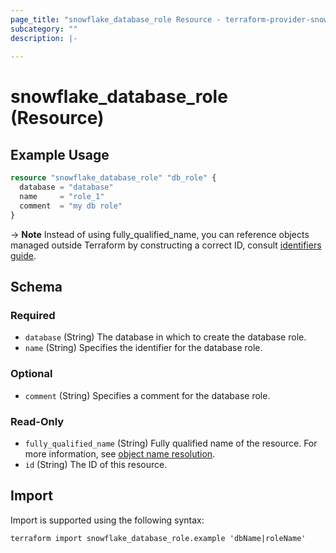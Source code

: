 ```yaml
---
page_title: "snowflake_database_role Resource - terraform-provider-snowflake"
subcategory: ""
description: |-
  
---
```


# snowflake_database_role (Resource)



## Example Usage

```terraform
resource "snowflake_database_role" "db_role" {
  database = "database"
  name     = "role_1"
  comment  = "my db role"
}
```

-> **Note** Instead of using fully_qualified_name, you can reference objects managed outside Terraform by constructing a correct ID, consult [identifiers guide](https://registry.terraform.io/providers/Snowflake-Labs/snowflake/latest/docs/guides/identifiers#new-computed-fully-qualified-name-field-in-resources).
<!-- TODO(SNOW-1634854): include an example showing both methods-->

<!-- schema generated by tfplugindocs -->
## Schema

### Required

- `database` (String) The database in which to create the database role.
- `name` (String) Specifies the identifier for the database role.

### Optional

- `comment` (String) Specifies a comment for the database role.

### Read-Only

- `fully_qualified_name` (String) Fully qualified name of the resource. For more information, see [object name resolution](https://docs.snowflake.com/en/sql-reference/name-resolution).
- `id` (String) The ID of this resource.

## Import

Import is supported using the following syntax:

```shell
terraform import snowflake_database_role.example 'dbName|roleName'
```
